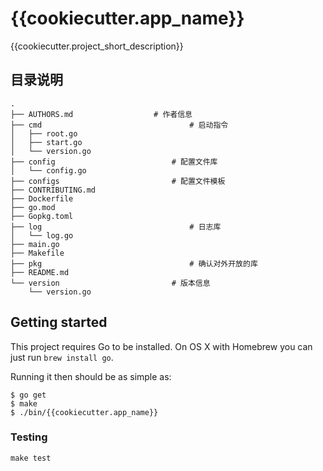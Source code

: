 # {{cookiecutter.app_name}}

{{cookiecutter.project_short_description}}

## 目录说明

```shell
.
├── AUTHORS.md					# 作者信息
├── cmd									# 启动指令
│   ├── root.go
│   ├── start.go
│   └── version.go
├── config							# 配置文件库
│   └── config.go
├── configs							# 配置文件模板
├── CONTRIBUTING.md
├── Dockerfile
├── go.mod
├── Gopkg.toml
├── log									# 日志库
│   └── log.go
├── main.go
├── Makefile
├── pkg									# 确认对外开放的库
├── README.md
└── version							# 版本信息
    └── version.go
```

## Getting started

This project requires Go to be installed. On OS X with Homebrew you can just run `brew install go`.

Running it then should be as simple as:

```console
$ go get
$ make
$ ./bin/{{cookiecutter.app_name}}
```

### Testing

``make test``
